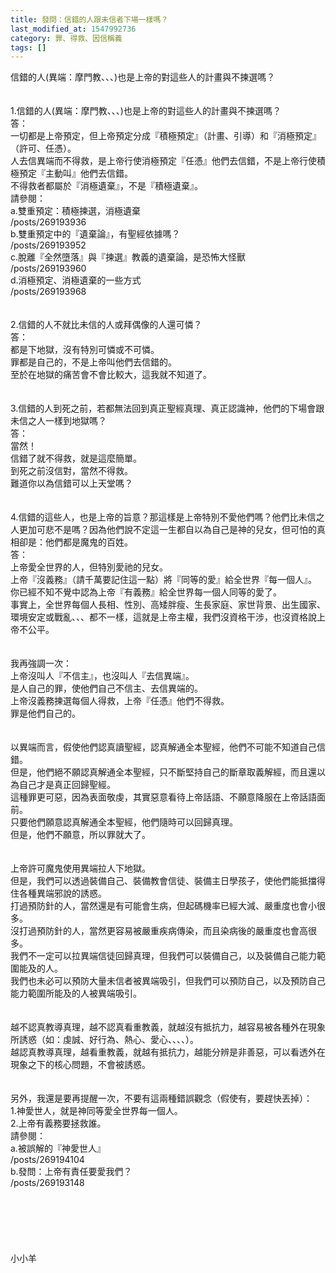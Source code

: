 ```yaml
---
title: 發問：信錯的人跟未信者下場一樣嗎？
last_modified_at: 1547992736
category: 罪、得救、因信稱義
tags: []
---
```


信錯的人(異端：摩門教、、、)也是上帝的對這些人的計畫與不揀選嗎？<!--more--><br><br><br>1.信錯的人(異端：摩門教、、、)也是上帝的對這些人的計畫與不揀選嗎？<br>答：<br>一切都是上帝預定，但上帝預定分成『積極預定』（計畫、引導）和『消極預定』（許可、任憑）。<br>人去信異端而不得救，是上帝行使消極預定『任憑』他們去信錯，不是上帝行使積極預定『主動叫』他們去信錯。<br>不得救者都屬於『消極遺棄』，不是『積極遺棄』。<br>請參閱：<br>a.雙重預定：積極揀選，消極遺棄<br>/posts/269193936<br>b.雙重預定中的『遺棄論』，有聖經依據嗎？<br>/posts/269193952<br>c.脫離『全然墮落』與『揀選』教義的遺棄論，是恐怖大怪獸 <br>/posts/269193960<br>d.消極預定、消極遺棄的一些方式<br>/posts/269193968<br><br> <br>2.信錯的人不就比未信的人或拜偶像的人還可憐？<br>答：<br>都是下地獄，沒有特別可憐或不可憐。<br>罪都是自己的，不是上帝叫他們去信錯的。<br> 至於在地獄的痛苦會不會比較大，這我就不知道了。<br> <br><br>3.信錯的人到死之前，若都無法回到真正聖經真理、真正認識神，他們的下場會跟未信之人一樣到地獄嗎？<br>答：<br>當然！<br>信錯了就不得救，就是這麼簡單。<br>到死之前沒信對，當然不得救。<br>難道你以為信錯可以上天堂嗎？<br> <br> <br>4.信錯的這些人，也是上帝的旨意？那這樣是上帝特別不愛他們嗎？他們比未信之人更加可悲不是嗎？因為他們說不定這一生都自以為自己是神的兒女，但可怕的真相卻是：他們都是魔鬼的百姓。<br>答：<br>上帝愛全世界的人，但特別愛祂的兒女。<br>上帝『沒義務』（請千萬要記住這一點）將『同等的愛』給全世界『每一個人』。<br>你已經不知不覺中認為上帝『有義務』給全世界每一個人同等的愛了。<br>事實上，全世界每個人長相、性別、高矮胖瘦、生長家庭、家世背景、出生國家、環境安定或戰亂、、、都不一樣，這就是上帝主權，我們沒資格干涉，也沒資格說上帝不公平。<br> <br><br>我再強調一次：<br>上帝沒叫人『不信主』，也沒叫人『去信異端』。<br>是人自己的罪，使他們自己不信主、去信異端的。<br>上帝沒義務揀選每個人得救，上帝『任憑』他們不得救。<br>罪是他們自己的。<br> <br><br>以異端而言，假使他們認真讀聖經，認真解通全本聖經，他們不可能不知道自己信錯。<br>但是，他們絕不願認真解通全本聖經，只不斷堅持自己的斷章取義解經，而且還以為自己才是真正回歸聖經。<br>這種罪更可惡，因為表面敬虔，其實惡意看待上帝話語、不願意降服在上帝話語面前。<br>只要他們願意認真解通全本聖經，他們隨時可以回歸真理。<br>但是，他們不願意，所以罪就大了。<br> <br><br>上帝許可魔鬼使用異端拉人下地獄。<br>但是，我們可以透過裝備自己、裝備教會信徒、裝備主日學孩子，使他們能抵擋得住各種異端邪說的誘惑。<br>打過預防針的人，當然還是有可能會生病，但起碼機率已經大減、嚴重度也會小很多。<br>沒打過預防針的人，當然更容易被嚴重疾病傳染，而且染病後的嚴重度也會高很多。<br>我們不一定可以拉異端信徒回歸真理，但我們可以裝備自己，以及裝備自己能力範圍能及的人。<br>我們也未必可以預防大量未信者被異端吸引，但我們可以預防自己，以及預防自己能力範圍所能及的人被異端吸引。<br><br><br>越不認真教導真理，越不認真看重教義，就越沒有抵抗力，越容易被各種外在現象所誘惑（如：虔誠、好行為、熱心、愛心、、、、）。<br>越認真教導真理，越看重教義，就越有抵抗力，越能分辨是非善惡，可以看透外在現象之下的核心問題，不會被誘惑。<br><br><br>另外，我還是要再提醒一次，不要有這兩種錯誤觀念（假使有，要趕快丟掉）：<br>1.神愛世人，就是神同等愛全世界每一個人。<br>2.上帝有義務要拯救誰。<br>請參閱：<br>a.被誤解的『神愛世人』<br>/posts/269194104<br>b.發問：上帝有責任要愛我們？<br>/posts/269193148<br><br><br><br><br><br><br>小小羊<br><br><br><br><br>
